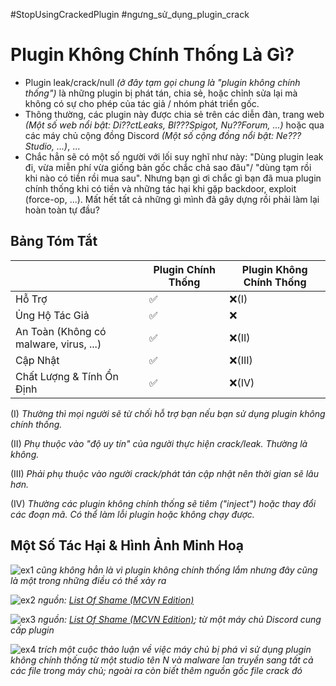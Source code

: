 #StopUsingCrackedPlugin
#ngưng_sử_dụng_plugin_crack

# Plugin Không Chính Thống Là Gì?

 - Plugin leak/crack/null *(ở đây tạm gọi chung là "plugin không chính thống")* là những plugin bị phát tán, chia sẻ, hoặc chỉnh sửa lại mà không có sự cho phép của tác giả / nhóm phát triển gốc.
 - Thông thường, các plugin này được chia sẻ trên các diễn đàn, trang web *(Một số web nổi bật: Di??ctLeaks, Bl???Spigot, Nu??Forum, ...)* hoặc qua các máy chủ cộng đồng Discord *(Một số cộng đồng nổi bật: Ne??? Studio, ...)*, ...
 - Chắc hẳn sẽ có một số người với lối suy nghĩ như này: "Dùng plugin leak đi, vừa miễn phí vừa giống bản gốc chắc chả sao đâu"/ "dùng tạm rồi khi nào có tiền rồi mua sau". Nhưng bạn gì ơi chắc gì bạn đã mua plugin chính thống khi có tiền và những tác hại khi gặp backdoor, exploit (force-op, ...). Mất hết tất cả những gì mình đã gây dựng rồi phải làm lại hoàn toàn tự đầu? 

## Bảng Tóm Tắt

|                |Plugin Chính Thống             |Plugin Không Chính Thống                         
|----------------|-------------------------------|-----------------------------|
|Hỗ Trợ          |✅                             |❌(I)
|Ủng Hộ Tác Giả  |✅                             |❌                           |
|An Toàn (Không có malware, virus, ...)      |✅           |❌(II)                 |
|Cập Nhật        |✅                               |❌(III)
|Chất Lượng & Tính Ổn Định|✅                    |❌(IV)

(I) *Thường thì mọi người sẽ từ chối hỗ trợ bạn nếu bạn sử dụng plugin không chính thống.*

(II) *Phụ thuộc vào "độ uy tín" của người thực hiện crack/leak. Thường là không.*

(III) *Phải phụ thuộc vào người crack/phát tán cập nhật nên thời gian sẽ lâu hơn.*

(IV) *Thường các plugin không chính thống sẽ tiêm ("inject") hoặc thay đổi các đoạn mã. Có thể làm lỗi plugin hoặc không chạy được.*

## Một Số Tác Hại & Hình Ảnh Minh Hoạ

![ex1](https://i.imgur.com/L3UysSN.png)
*cũng không hẳn là vì plugin không chính thống lắm nhưng đây cũng là một trong những điều có thể xảy ra*


![ex2](https://i.imgur.com/K0XKycA.png)
*nguồn: [List Of Shame (MCVN Edition)](https://hsgamer.me/list-of-shame-mcvn/)*


![ex3](https://i.imgur.com/uauAxwL.png)
*nguồn: [List Of Shame (MCVN Edition)](https://hsgamer.me/list-of-shame-mcvn/); từ một máy chủ Discord cung cấp plugin*

![ex4](https://i.imgur.com/ZqknJjU.png)
*trích một cuộc thảo luận về việc máy chủ bị phá vì sử dụng plugin không chính thống từ một studio tên N và malware lan truyền sang tất cả các file trong máy chủ; ngoài ra còn biết thêm nguồn gốc file crack đó*
